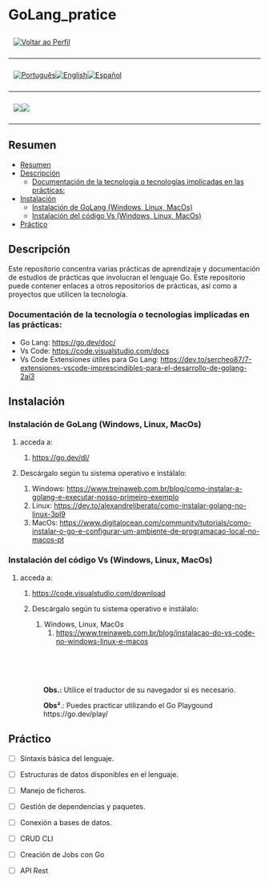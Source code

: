 <p align="center">
  <h1>
    GoLang_pratice
  </h1>
</p>

<div style="display: flex; align-items: center; padding: 10px;">
  <span>
    <a href="https://github.com/rocunha09/">
        <img src="https://img.shields.io/badge/-Home-black?style=for-the-badge" alt="Voltar ao Perfil">
    </a>
</span>
</div>

---

<div style="display: flex; align-items: center; padding: 10px;">
  <span>
    <a href="https://github.com/rocunha09/go_pratice/blob/main/README.md">
      <img src="https://img.shields.io/badge/-Português-green?style=for-the-badge" alt="Português">
    </a>
  </span>

  <span>
    <a href="https://github.com/rocunha09/go_pratice/blob/main/README_EN.md">
      <img src="https://img.shields.io/badge/-English-blue?style=for-the-badge" alt="English">
    </a>
  </span>

  <span>
    <a href="https://github.com/rocunha09/go_pratice/blob/main/README_ES.md">
      <img src="https://img.shields.io/badge/-Español-red?style=for-the-badge" alt="Español">
    </a>
  </span>
</div>

---

<div style="display: flex; align-items: center; padding: 10px;">
  <span>
    <img src="https://img.shields.io/badge/Go-00ADD8?style=for-the-badge&logo=go&logoColor=white" />
  </span>
  <span>
    <img src="https://img.shields.io/badge/VSCode-0078D4?style=for-the-badge&logo=visual%20studio%20code&logoColor=white" />
  </span>
</div>

---

## Resumen

- [Resumen](#resumen)
- [Descripción](#descripción)
  - [Documentación de la tecnología o tecnologías implicadas en las prácticas:](#documentación-de-la-tecnología-o-tecnologías-implicadas-en-las-prácticas)
- [Instalación](#instalación)
  - [Instalación de GoLang (Windows, Linux, MacOs)](#instalación-de-golang-windows-linux-macos)
  - [Instalación del código Vs (Windows, Linux, MacOs)](#instalación-del-código-vs-windows-linux-macos)
- [Práctico](#práctico)


## Descripción

Este repositorio concentra varias prácticas de aprendizaje y documentación de estudios de prácticas que involucran el lenguaje Go.
Este repositorio puede contener enlaces a otros repositorios de prácticas, así como a proyectos que utilicen la tecnología.

### Documentación de la tecnología o tecnologías implicadas en las prácticas:
- Go Lang: https://go.dev/doc/
- Vs Code: https://code.visualstudio.com/docs
- Vs Code  Extensiones útiles para Go Lang: https://dev.to/sercheo87/7-extensiones-vscode-imprescindibles-para-el-desarrollo-de-golang-2ai3

## Instalación

### Instalación de GoLang (Windows, Linux, MacOs)
1. acceda a:
   1. https://go.dev/dl/ 

2. Descárgalo según tu sistema operativo e instálalo:
   1. Windows: https://www.treinaweb.com.br/blog/como-instalar-a-golang-e-executar-nosso-primeiro-exemplo 
   2. Linux: https://dev.to/alexandreliberato/como-instalar-golang-no-linux-3pl9
   3. MacOs: https://www.digitalocean.com/community/tutorials/como-instalar-o-go-e-configurar-um-ambiente-de-programacao-local-no-macos-pt

### Instalación del código Vs (Windows, Linux, MacOs)
1. acceda a:
   1. https://code.visualstudio.com/download
   
   2. Descárgalo según tu sistema operativo e instálalo:
      1. Windows, Linux, MacOs
         1. https://www.treinaweb.com.br/blog/instalacao-do-vs-code-no-windows-linux-e-macos

<p style="margin-top: 80px; margin-left: 70px;">
  <strong>Obs.:</strong> Utilice el traductor de su navegador si es necesario.
</p>
<p style="margin-botton:80px; margin-left: 70px;">
  <strong>Obs²</strong>.: Puedes practicar utilizando el Go Playgound https://go.dev/play/
</p>

## Práctico

- [ ] Sintaxis básica del lenguaje.
- [ ] Estructuras de datos disponibles en el lenguaje.
- [ ] Manejo de ficheros.
- [ ] Gestión de dependencias y paquetes.
- [ ] Conexión a bases de datos.
- [ ] CRUD CLI
- [ ] Creación de Jobs con Go
- [ ] API Rest



